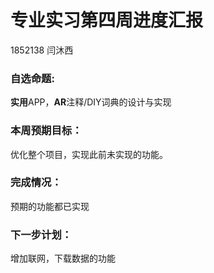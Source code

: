 # 专业实习第四周进度汇报

1852138 闫沐西

### 自选命题:

**实用**APP，**AR**注释/DIY词典的设计与实现

### 本周预期目标：

优化整个项目，实现此前未实现的功能。

### 完成情况：

预期的功能都已实现

### 下一步计划：

增加联网，下载数据的功能